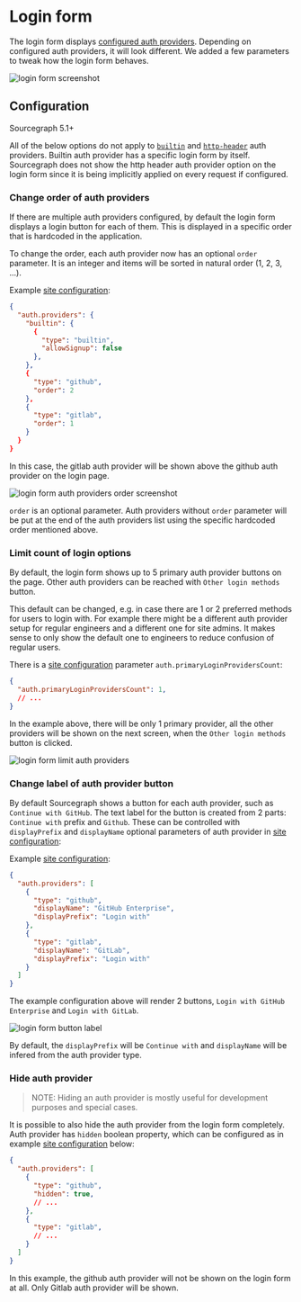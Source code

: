 # Login form

The login form displays [configured auth providers](./index.md). 
Depending on configured auth providers, it will look different. We added a few parameters to tweak how 
the login form behaves.

<img alt="login form screenshot" src="https://sourcegraphstatic.com/docs/images/administration/auth/login_form.png" class="screenshot">

## Configuration

<span class="badge badge-note">Sourcegraph 5.1+</span>

All of the below options do not apply to [`builtin`](./index.md#builtin-password-authentication) and 
[`http-header`](./index.md#http-authentication-proxies) auth providers. Builtin auth provider has a specific 
login form by itself. Sourcegraph does not show the http header auth provider option on the login 
form since it is being implicitly applied on every request if configured.

### Change order of auth providers

If there are multiple auth providers configured, by default the login form displays a login button for each of them. 
This is displayed in a specific order that is hardcoded in the application. 

To change the order, each auth provider now has an optional `order` parameter. It is an integer and items 
will be sorted in natural order (1, 2, 3, ...). 

Example [site configuration](../config/site_config.md):
```json
{
  "auth.providers": {
    "builtin": {
      {
        "type": "builtin",
        "allowSignup": false
      },
    },
    {
      "type": "github",
      "order": 2
    },
    {
      "type": "gitlab",
      "order": 1
    }
  }
}
```

In this case, the gitlab auth provider will be shown above the github auth provider on the login page.

<img alt="login form auth providers order screenshot" src="https://sourcegraphstatic.com/docs/images/administration/auth/login_form_order.png" class="screenshot">

`order` is an optional parameter. Auth providers without `order` parameter will be put at the end of the 
auth providers list using the specific hardcoded order mentioned above. 

### Limit count of login options

By default, the login form shows up to 5 primary auth provider buttons on the page. Other auth providers can be reached 
with `Other login methods` button.

This default can be changed, e.g. in case there are 1 or 2 preferred methods for users to login with. 
For example there might be a different auth provider setup for regular engineers and a different one for site admins. 
It makes sense to only show the default one to engineers to reduce confusion of regular users. 

There is a [site configuration](../config/site_config.md) parameter `auth.primaryLoginProvidersCount`:
```json
{
  "auth.primaryLoginProvidersCount": 1,
  // ...
}
```

In the example above, there will be only 1 primary provider, all the other providers will be shown on the next screen, 
when the `Other login methods` button is clicked.

<img alt="login form limit auth providers" src="https://sourcegraphstatic.com/docs/images/administration/auth/login_form_limit.png" class="screenshot">

### Change label of auth provider button

By default Sourcegraph shows a button for each auth provider, such as `Continue with GitHub`. The text label for the button 
is created from 2 parts: `Continue with` prefix and `Github`. These can be controlled with `displayPrefix` and `displayName` 
optional parameters of auth provider in [site configuration](../config/site_config.md):

Example [site configuration](../config/site_config.md):
```json
{
  "auth.providers": [
    {
      "type": "github",
      "displayName": "GitHub Enterprise",
      "displayPrefix": "Login with"
    },
    {
      "type": "gitlab",
      "displayName": "GitLab",
      "displayPrefix": "Login with"
    }
  ]
}
```

The example configuration above will render 2 buttons, `Login with GitHub Enterprise` and `Login with GitLab`.

<img alt="login form button label" src="https://sourcegraphstatic.com/docs/images/administration/auth/login_form_label.png" class="screenshot">

By default, the `displayPrefix` will be `Continue with` and `displayName` will be infered from the auth provider type.

### Hide auth provider

> NOTE: Hiding an auth provider is mostly useful for development purposes and special cases.

It is possible to also hide the auth provider from the login form completely. Auth provider has `hidden` boolean property, 
which can be configured as in example [site configuration](../config/site_config.md) below:
```json
{
  "auth.providers": [
    {
      "type": "github",
      "hidden": true,
      // ...
    },
    {
      "type": "gitlab",
      // ...
    }
  ]
}
```

In this example, the github auth provider will not be shown on the login form at all. Only Gitlab auth provider will be shown. 

